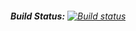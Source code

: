 ###### **Build Status:** [![Build status](https://ci.appveyor.com/api/projects/status/iwm9yyr6v6r8s2wj?svg=true)](https://ci.appveyor.com/project/axelbros/pageobject)